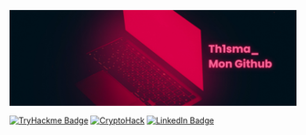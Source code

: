 [![Th1sma's GitHub Banner](./assets/banner.png)](https://www.linkedin.com/in/mathisniveau/)

[![TryHackme Badge]()](https://tryhackme.com/r/p/Th1sma)
[![CryptoHack]()](https://cryptohack.org/user/Th1sma_/)
[![LinkedIn Badge](https://img.shields.io/badge/LinkedIn-Profile-informational?style=flat&logo=linkedin&logoColor=white&color=0D76A8)](https://www.linkedin.com/in/mathisniveau/)
